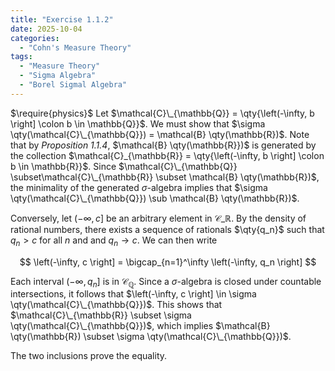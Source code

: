```yaml
---
title: "Exercise 1.1.2"
date: 2025-10-04
categories:
  - "Cohn's Measure Theory"
tags:
  - "Measure Theory"
  - "Sigma Algebra"
  - "Borel Sigmal Algebra"
---
```

$\require{physics}$
Let $\mathcal{C}\_{\mathbb{Q}} = \qty{\left(-\infty, b \right] \colon b \in \mathbb{Q}}$. 
We must show that $\sigma \qty(\mathcal{C}\_{\mathbb{Q}}) = \mathcal{B} \qty(\mathbb{R})$. 
Note that by *Proposition 1.1.4*, $\mathcal{B} \qty(\mathbb{R}})$ is generated by the collection $\mathcal{C}_{\mathbb{R}} = \qty{\left(-\infty, b \right] \colon b \in \mathbb{R}}$. 
Since $\mathcal{C}\_{\mathbb{Q}} \subset\mathcal{C}\_{\mathbb{R}}  \subset \mathcal{B} \qty(\mathbb{R})$, the minimality of the generated $\sigma$-algebra implies that $\sigma \qty(\mathcal{C}\_{\mathbb{Q}}) \sub \mathcal{B} \qty(\mathbb{R})$. 

Conversely, let $\left(-\infty, c \right]$ be an arbitrary element in $\mathcal{C}\_{\mathbb{R}}$. 
By the density of rational numbers, there exists a sequence of rationals $\qty{q_n}$ such that $q_n > c$ for all $n$ and and $q_n \to c$. 
We can then write 

$$
  \left(-\infty, c \right] = \bigcap_{n=1}^\infty \left(-\infty, q_n \right]
$$

Each interval $\left(-\infty, q_n \right]$ is in $\mathcal{C}_{\mathbb{Q}}$. 
Since a $\sigma$-algebra is closed under countable intersections, it follows that $\left(-\infty, c \right] \in \sigma \qty(\mathcal{C}\_{\mathbb{Q}})$. 
This shows that $\mathcal{C}\_{\mathbb{R}} \subset \sigma \qty(\mathcal{C}\_{\mathbb{Q}})$, which implies $\mathcal{B} \qty(\mathbb{R}) \subset \sigma \qty(\mathcal{C}\_{\mathbb{Q}})$. 

The two inclusions prove the equality.

